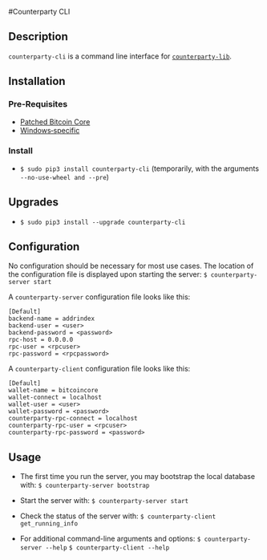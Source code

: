 #Counterparty CLI

## Description

`counterparty-cli` is a command line interface for [`counterparty-lib`](https://github.com/CounterpartyXCP/counterpartyd).


## Installation

### Pre‐Requisites

* [Patched Bitcoin Core](../Installation/bitcoin_core.md)
* [Windows‐specific](../Installation/windows.md)


### Install

* `$ sudo pip3 install counterparty-cli` (temporarily, with the arguments `--no-use-wheel and --pre`)


## Upgrades

* `$ sudo pip3 install --upgrade counterparty-cli`


## Configuration

No configuration should be necessary for most use cases. The location of the configuration file is displayed upon starting the server:
	`$ counterparty-server start`

A `counterparty-server` configuration file looks like this:

	[Default]
	backend-name = addrindex
	backend-user = <user>
	backend-password = <password>
	rpc-host = 0.0.0.0
	rpc-user = <rpcuser>
	rpc-password = <rpcpassword>

A `counterparty-client` configuration file looks like this:

	[Default]
	wallet-name = bitcoincore
	wallet-connect = localhost
	wallet-user = <user>
	wallet-password = <password>
	counterparty-rpc-connect = localhost
	counterparty-rpc-user = <rpcuser>
	counterparty-rpc-password = <password>


## Usage

* The first time you run the server, you may bootstrap the local database with:
	`$ counterparty-server bootstrap`

* Start the server with:
	`$ counterparty-server start`

* Check the status of the server with:
	`$ counterparty-client get_running_info`

* For additional command-line arguments and options:
	`$ counterparty-server --help`
	`$ counterparty-client --help`

<!-- TODO: Logs, Data directory -->
